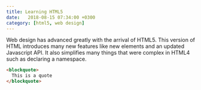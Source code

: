 ```yaml
---
title: Learning HTML5
date:   2018-08-15 07:34:00 +0300
category: [html5, web design]
---
```

Web design has advanced greatly with the arrival of HTML5. <!--more-->This version of HTML introduces many new features like new elements and an updated Javascript API. It also simplifies many things that were complex in HTML4 such as declaring a namespace.

```html
<blockquote>
  This is a quote
</blockquote>
```